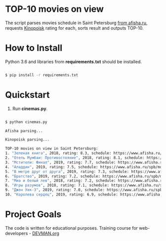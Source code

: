 # TOP-10 movies on view

The script parses movies schedule in Saint Petersburg [from afisha.ru](https://www.afisha.ru/spb/schedule_cinema/?view=list), requests [Kinopoisk](https://www.kinopoisk.ru/) rating for each, sorts result and outputs TOP-10.


# How to Install

Python 3.6 and libraries from **requirements.txt** should be installed.

```bash

$ pip install -r requirements.txt
```


# Quickstart

1. Run **cinemas.py**.

```bash

$ python cinemas.py

Afisha parsing...

Kinopoisk parsing...

TOP-10 movies on view in Saint Petersburg:
1. "Зеленая книга", 2018, rating: 8.3, schedule: https://www.afisha.ru/spb/movie/245280/
2. "Отель Мумбаи: Противостояние", 2018, rating: 8.1, schedule: https://www.afisha.ru/spb/movie/245926/
3. "Мстители: Финал", 2019, rating: 7.7, schedule: https://www.afisha.ru/spb/movie/223672/
4. "Аладдин", 2019, rating: 7.5, schedule: https://www.afisha.ru/spb/movie/232355/
5. "В метре друг от друга", 2019, rating: 7.3, schedule: https://www.afisha.ru/spb/movie/244784/
6. "Братство", 2019, rating: 7.2, schedule: https://www.afisha.ru/spb/movie/243850/
7. "Миа и белый лев", 2018, rating: 7.2, schedule: https://www.afisha.ru/spb/movie/244776/
8. "Игры разумов", 2018, rating: 7.1, schedule: https://www.afisha.ru/spb/movie/232912/
9. "Джон Уик-3", 2019, rating: 7.0, schedule: https://www.afisha.ru/spb/movie/243683/
10. "Королева сердец", 2019, rating: 6.9, schedule: https://www.afisha.ru/spb/movie/246486/

```


# Project Goals

The code is written for educational purposes. Training course for web-developers - [DEVMAN.org](https://devman.org)
